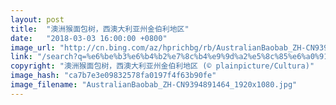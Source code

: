 ```yaml
---
layout: post
title:  "澳洲猴面包树，西澳大利亚州金伯利地区"
date:   "2018-03-03 16:00:00 +0800"
image_url: "http://cn.bing.com/az/hprichbg/rb/AustralianBaobab_ZH-CN9394891464_1920x1080.jpg"
link: "/search?q=%e6%be%b3%e6%b4%b2%e7%8c%b4%e9%9d%a2%e5%8c%85%e6%a0%91&form=hpcapt&mkt=zh-cn"
copyright: "澳洲猴面包树，西澳大利亚州金伯利地区 (© plainpicture/Cultura)"
image_hash: "ca7b7e3e09832578fa0197f4f63b90fe"
image_filename: "AustralianBaobab_ZH-CN9394891464_1920x1080.jpg"
---
```

